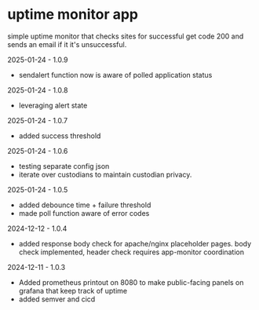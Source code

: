 # uptime monitor app 

simple uptime monitor that checks sites for successful get code 200
and sends an email if it it's unsuccessful.

2025-01-24 - 1.0.9
- sendalert function now is aware of polled application status

2025-01-24 - 1.0.8
- leveraging alert state

2025-01-24 - 1.0.7
- added success threshold

2025-01-24 - 1.0.6
- testing separate config json
- iterate over custodians to maintain custodian privacy. 


2025-01-24 - 1.0.5
- added debounce time + failure threshold
- made poll function aware of error codes

2024-12-12 - 1.0.4 
- added response body check for apache/nginx placeholder pages. body check implemented, header check requires app-monitor coordination

2024-12-11 - 1.0.3
- Added prometheus printout on 8080 to make public-facing panels on grafana that keep track of uptime 
- added semver and cicd 
